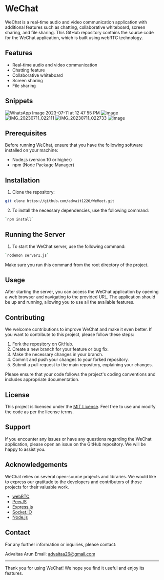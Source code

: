 # WeChat

WeChat is a real-time audio and video communication application with additional features such as chatting, collaborative whiteboard, screen sharing, and file sharing. This GitHub repository contains the source code for the WeChat application, which is built using webRTC technology.

## Features

- Real-time audio and video communication
- Chatting feature
- Collaborative whiteboard
- Screen sharing
- File sharing

## Snippets
![WhatsApp Image 2023-07-11 at 12 47 55 PM](https://github.com/advait1226/WeMeet/assets/106689452/3f0448ee-66dc-4f04-862a-68d68d6f0069)
![image](https://github.com/advait1226/WeMeet/assets/106689452/032e08a4-b12d-426d-b053-1adc1206e769)
![IMG_20230711_022111](https://github.com/advait1226/WeMeet/assets/106689452/04d3d630-d1db-4770-b1a1-0ba66a215f93)
![IMG_20230711_022733](https://github.com/advait1226/WeMeet/assets/106689452/8da71428-7afb-4d5c-9452-0fac2971f454)
![image](https://github.com/advait1226/WeMeet/assets/106689452/7dfd6b9c-f382-4ed2-8c3e-72127bb5d856)



## Prerequisites

Before running WeChat, ensure that you have the following software installed on your machine:

- Node.js (version 10 or higher)
- npm (Node Package Manager)

## Installation

1. Clone the repository:

```bash
git clone https://github.com/advait1226/WeMeet.git
```

2. To install the necessary dependencies, use the following command:

```bash
`npm install`
```

## Running the Server

1. To start the WeChat server, use the following command:

```bash
`nodemon server1.js`
```


Make sure you run this command from the root directory of the project.

## Usage

After starting the server, you can access the WeChat application by opening a web browser and navigating to the provided URL. The application should be up and running, allowing you to use all the available features.

## Contributing

We welcome contributions to improve WeChat and make it even better. If you want to contribute to this project, please follow these steps:

1. Fork the repository on GitHub.
2. Create a new branch for your feature or bug fix.
3. Make the necessary changes in your branch.
4. Commit and push your changes to your forked repository.
5. Submit a pull request to the main repository, explaining your changes.

Please ensure that your code follows the project's coding conventions and includes appropriate documentation.

## License

This project is licensed under the [MIT License](LICENSE). Feel free to use and modify the code as per the license terms.

## Support

If you encounter any issues or have any questions regarding the WeChat application, please open an issue on the GitHub repository. We will be happy to assist you.

## Acknowledgements

WeChat relies on several open-source projects and libraries. We would like to express our gratitude to the developers and contributors of those projects for their valuable work.

- [webRTC](https://webrtc.org/)
- [PeerJS](https://peerjs.com/)
- [Express.js](https://expressjs.com/)
- [Socket.IO](https://socket.io/)
- [Node.js](https://nodejs.org/)

## Contact

For any further information or inquiries, please contact:

Advaitaa Arun
Email: advaitaa26@gmail.com

---
Thank you for using WeChat! We hope you find it useful and enjoy its features.


